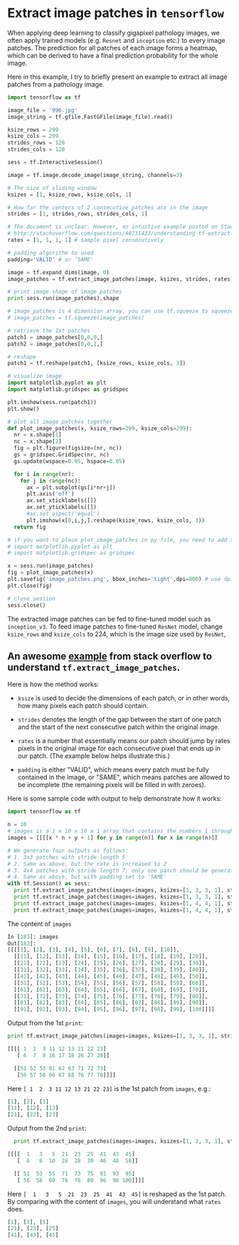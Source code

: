 # Extract image patches in `tensorflow`

When applying deep learning to classify gigapixel pathology images, we often apply trained models (e.g. `Resnet` and `inception` etc.) to every image patches. The prediction for all patches of each image forms a heatmap, which can be derived to have a final prediction probability for the whole image.

Here in this example, I try to briefly present an example to extract all image patches from a pathology image.

```python
import tensorflow as tf

image_file = '996.jpg'
image_string = tf.gfile.FastGFile(image_file).read()

ksize_rows = 299
ksize_cols = 299
strides_rows = 128
strides_cols = 128

sess = tf.InteractiveSession()

image = tf.image.decode_image(image_string, channels=3)

# The size of sliding window
ksizes = [1, ksize_rows, ksize_cols, 1] 

# How far the centers of 2 consecutive patches are in the image
strides = [1, strides_rows, strides_cols, 1]

# The document is unclear. However, an intuitive example posted on StackOverflow illustrate its behaviour clearly. 
# http://stackoverflow.com/questions/40731433/understanding-tf-extract-image-patches-for-extracting-patches-from-an-image
rates = [1, 1, 1, 1] # sample pixel consecutively

# padding algorithm to used
padding='VALID' # or 'SAME'

image = tf.expand_dims(image, 0)
image_patches = tf.extract_image_patches(image, ksizes, strides, rates, padding)

# print image shape of image patches
print sess.run(image_patches).shape

# image_patches is 4 dimension array, you can use tf.squeeze to squeeze it, e.g.
# image_patches = tf.squeeze(image_patches)

# retrieve the 1st patches
patch1 = image_patches[0,0,0,]
patch2 = image_patches[0,0,1,]

# reshape
patch1 = tf.reshape(patch1, [ksize_rows, ksize_cols, 3])

# visualize image
import matplotlib.pyplot as plt
import matplotlib.gridspec as gridspec

plt.imshow(sess.run(patch1))
plt.show()

# plot all image patches together
def plot_image_patches(x, ksize_rows=299, ksize_cols=299):
  nr = x.shape[1]
  nc = x.shape[2]
  fig = plt.figure(figsize=(nr, nc))
  gs = gridspec.GridSpec(nr, nc)
  gs.update(wspace=0.05, hspace=0.05)

  for i in range(nr):
    for j in range(nc):
      ax = plt.subplot(gs[i*nr+j])
      plt.axis('off')
      ax.set_xticklabels([])
      ax.set_yticklabels([])
      #ax.set_aspect('equal')
      plt.imshow(x[0,i,j,].reshape(ksize_rows, ksize_cols, 3))
  return fig

# if you want to place plot_image_patches in py file, you need to add the following code:
# import matplotlib.pyplot as plt
# import matplotlib.gridspec as gridspec

x = sess.run(image_patches)
fig = plot_image_patches(x)
plt.savefig('image_patches.png', bbox_inches='tight',dpi=800) # use dpi to control image size
plt.close(fig)

# close session
sess.close()
```

The extracted image patches can be fed to fine-tuned model such as `inception_v3`. To feed image patches to fine-tuned `ResNet` model, change `ksize_rows` and `ksize_cols` to 224, which is the image size used by `ResNet`, 

## An awesome [example](http://stackoverflow.com/questions/40731433/understanding-tf-extract-image-patches-for-extracting-patches-from-an-image) from stack overflow to understand `tf.extract_image_patches`. 

Here is how the method works:

- `ksize` is used to decide the dimensions of each patch, or in other words, how many pixels each patch should contain.

- `strides` denotes the length of the gap between the start of one patch and the start of the next consecutive patch within the original image.

- `rates` is a number that essentially means our patch should jump by rates pixels in the original image for each consecutive pixel that ends up in our patch. (The example below helps illustrate this.)

- `padding` is either "VALID", which means every patch must be fully contained in the image, or "SAME", which means patches are allowed to be incomplete (the remaining pixels will be filled in with zeroes).

Here is some sample code with output to help demonstrate how it works:

```python
import tensorflow as tf

n = 10
# images is a 1 x 10 x 10 x 1 array that contains the numbers 1 through 100 in order
images = [[[[x * n + y + 1] for y in range(n)] for x in range(n)]]

# We generate four outputs as follows:
# 1. 3x3 patches with stride length 5
# 2. Same as above, but the rate is increased to 2
# 3. 4x4 patches with stride length 7; only one patch should be generated
# 4. Same as above, but with padding set to 'SAME'
with tf.Session() as sess:
  print tf.extract_image_patches(images=images, ksizes=[1, 3, 3, 1], strides=[1, 5, 5, 1], rates=[1, 1, 1, 1], padding='VALID').eval(), '\n\n'
  print tf.extract_image_patches(images=images, ksizes=[1, 3, 3, 1], strides=[1, 5, 5, 1], rates=[1, 2, 2, 1], padding='VALID').eval(), '\n\n'
  print tf.extract_image_patches(images=images, ksizes=[1, 4, 4, 1], strides=[1, 7, 7, 1], rates=[1, 1, 1, 1], padding='VALID').eval(), '\n\n'
  print tf.extract_image_patches(images=images, ksizes=[1, 4, 4, 1], strides=[1, 7, 7, 1], rates=[1, 1, 1, 1], padding='SAME').eval()
```

The content of `images`
```python
In [183]: images
Out[183]: 
[[[[1], [2], [3], [4], [5], [6], [7], [8], [9], [10]],
  [[11], [12], [13], [14], [15], [16], [17], [18], [19], [20]],
  [[21], [22], [23], [24], [25], [26], [27], [28], [29], [30]],
  [[31], [32], [33], [34], [35], [36], [37], [38], [39], [40]],
  [[41], [42], [43], [44], [45], [46], [47], [48], [49], [50]],
  [[51], [52], [53], [54], [55], [56], [57], [58], [59], [60]],
  [[61], [62], [63], [64], [65], [66], [67], [68], [69], [70]],
  [[71], [72], [73], [74], [75], [76], [77], [78], [79], [80]],
  [[81], [82], [83], [84], [85], [86], [87], [88], [89], [90]],
  [[91], [92], [93], [94], [95], [96], [97], [98], [99], [100]]]]
```

Output from the 1st `print`:
```python
print tf.extract_image_patches(images=images, ksizes=[1, 3, 3, 1], strides=[1, 5, 5, 1], rates=[1, 1, 1, 1], padding='VALID').eval()

[[[[ 1  2  3 11 12 13 21 22 23]
   [ 6  7  8 16 17 18 26 27 28]]

  [[51 52 53 61 62 63 71 72 73]
   [56 57 58 66 67 68 76 77 78]]]]
```

Here `[ 1  2  3 11 12 13 21 22 23]` is the 1st patch from `images`, e.g.:
```python
[1], [2], [3]
[11], [12], [13]
[21], [22], [23]
```

Output from the 2nd `print`:
```python
  print tf.extract_image_patches(images=images, ksizes=[1, 3, 3, 1], strides=[1, 5, 5, 1], rates=[1, 2, 2, 1], padding='VALID').eval()

[[[[  1   3   5  21  23  25  41  43  45]
   [  6   8  10  26  28  30  46  48  50]]

  [[ 51  53  55  71  73  75  91  93  95]
   [ 56  58  60  76  78  80  96  98 100]]]] 
```

Here `[  1   3   5  21  23  25  41  43  45]` is reshaped as the 1st patch. By comparing with the content of `images`, you  will understand what `rates` does.
```python
[1], [3], [5]
[21], [23], [25]
[41], [43], [45]
```



